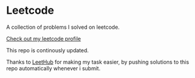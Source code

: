# Leetcode

A collection of problems I solved on leetcode.

[Check out my leetcode profile](https://leetcode.com/g-savitha/)

This repo is continously updated. 

Thanks to [LeetHub](https://github.com/QasimWani/LeetHub) for making my task easier, by pushing solutions to this repo automatically whenever i submit. 
